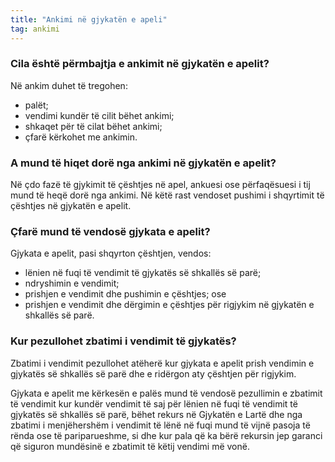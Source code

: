 ```yaml
---
title: "Ankimi në gjykatën e apeli"
tag: ankimi
---
```


### Cila është përmbajtja e ankimit në gjykatën e apelit?

Në ankim duhet të tregohen:

* palët;
* vendimi kundër të cilit bëhet ankimi;
* shkaqet për të cilat bëhet ankimi;
* çfarë kërkohet me ankimin.

### A mund të hiqet dorë nga ankimi në gjykatën e apelit?

Në çdo fazë të gjykimit të çështjes në apel, ankuesi ose përfaqësuesi i tij mund të heqë dorë nga ankimi. Në këtë rast vendoset pushimi i shqyrtimit të çështjes në gjykatën e apelit.

### Çfarë mund të vendosë gjykata e apelit?

Gjykata e apelit, pasi shqyrton çështjen, vendos:

* lënien në fuqi të vendimit të gjykatës së shkallës së parë;
* ndryshimin e vendimit;
* prishjen e vendimit dhe pushimin e çështjes; ose
* prishjen e vendimit dhe dërgimin e çështjes për rigjykim në gjykatën e shkallës së parë.

### Kur pezullohet zbatimi i vendimit të gjykatës?

Zbatimi i vendimit pezullohet atëherë kur gjykata e apelit prish vendimin e gjykatës së shkallës së parë dhe e ridërgon aty çështjen për rigjykim.

Gjykata e apelit me kërkesën e palës mund të vendosë pezullimin e zbatimit të vendimit kur kundër vendimit të saj për lënien në fuqi të vendimit të gjykatës së shkallës së parë, bëhet rekurs në Gjykatën e Lartë dhe nga zbatimi i menjëhershëm i vendimit të lënë në fuqi mund të vijnë pasoja të rënda ose të pariparueshme, si dhe kur pala që ka bërë rekursin jep garanci që siguron mundësinë e zbatimit të këtij vendimi më vonë.
